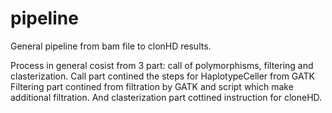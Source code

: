 # pipeline
General pipeline from bam file to clonHD results.

Process in general cosist from 3 part: call of polymorphisms, filtering and clasterization.
Call part contined the steps for HaplotypeCeller from GATK
Filtering part contined from filtration by GATK and script which make additional filtration.
And clasterization part cottined instruction for cloneHD.
